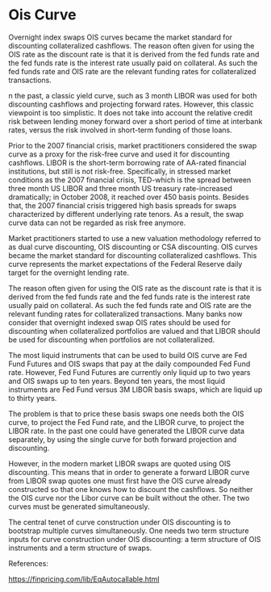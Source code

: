 # Ois Curve

Overnight index swaps OIS curves became the market standard for discounting collateralized cashflows. The reason often given for using the OIS rate as the discount rate is that it is derived from the fed funds rate and the fed funds rate is the interest rate usually paid on collateral. As such the fed funds rate and OIS rate are the relevant funding rates for collateralized transactions.

n the past, a classic yield curve, such as 3 month LIBOR was used for both discounting cashflows and projecting forward rates. However, this classic viewpoint is too simplistic. It does not take into account the relative credit risk between lending money forward over a short period of time at interbank rates, versus the risk involved in short-term funding of those loans.

Prior to the 2007 financial crisis, market practitioners considered the swap curve as a proxy for the risk-free curve and used it for discounting cashflows. LIBOR is the short-term borrowing rate of AA-rated financial institutions, but still is not risk-free. Specifically, in stressed market conditions as the 2007 financial crisis, TED-which is the spread between three month US LIBOR and three month US treasury rate-increased dramatically; in October 2008, it reached over 450 basis points. Besides that, the 2007 financial crisis triggered high basis spreads for swaps characterized by different underlying rate tenors. As a result, the swap curve data can not be regarded as risk free anymore.

Market practitioners started to use a new valuation methodology referred to as dual curve discounting, OIS discounting or CSA discounting. OIS curves became the market standard for discounting collateralized cashflows. This curve represents the market expectations of the Federal Reserve daily target for the overnight lending rate.

The reason often given for using the OIS rate as the discount rate is that it is derived from the fed funds rate and the fed funds rate is the interest rate usually paid on collateral. As such the fed funds rate and OIS rate are the relevant funding rates for collateralized transactions. Many banks now consider that overnight indexed swap OIS rates should be used for discounting when collateralized portfolios are valued and that LIBOR should be used for discounting when portfolios are not collateralized.

The most liquid instruments that can be used to build OIS curve are Fed Fund Futures and OIS swaps that pay at the daily compounded Fed Fund rate. However, Fed Fund Futures are currently only liquid up to two years and OIS swaps up to ten years. Beyond ten years, the most liquid instruments are Fed Fund versus 3M LIBOR basis swaps, which are liquid up to thirty years.

The problem is that to price these basis swaps one needs both the OIS curve, to project the Fed Fund rate, and the LIBOR curve, to project the LIBOR rate. In the past one could have generated the LIBOR curve data separately, by using the single curve for both forward projection and discounting.

However, in the modern market LIBOR swaps are quoted using OIS discounting. This means that in order to generate a forward LIBOR curve from LIBOR swap quotes one must first have the OIS curve already constructed so that one knows how to discount the cashflows. So neither the OIS curve nor the Libor curve can be built without the other. The two curves must be generated simultaneously.

The central tenet of curve construction under OIS discounting is to bootstrap multiple curves simultaneously. One needs two term structure inputs for curve construction under OIS discounting: a term structure of OIS instruments and a term structure of swaps.

References:

https://finpricing.com/lib/EqAutocallable.html

